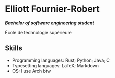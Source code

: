 # Elliott Fournier-Robert

***Bachelor of software engineering student***

École de technologie supérieure

## Skills

- Programming languages: Rust; Python; Java; C
- Typesetting languages: LaTeX; Markdown
- OS: I use Arch btw
